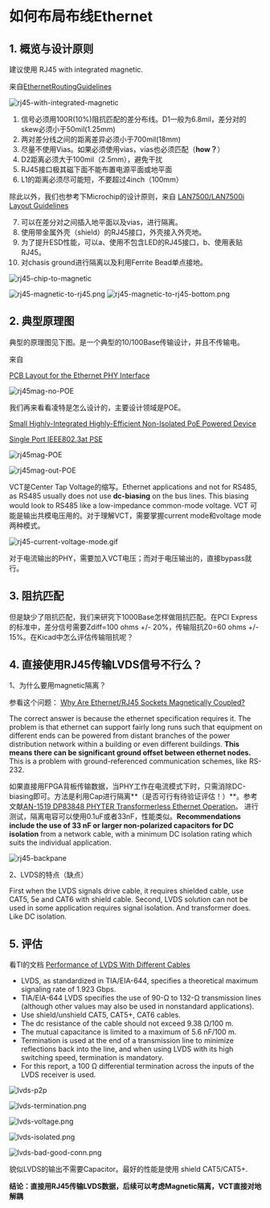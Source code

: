 # 如何布局布线Ethernet

## 1. 概览与设计原则

建议使用 RJ45 with integrated magnetic.

来自[EthernetRoutingGuidelines](http://hands.com/~lkcl/eoma/kde_tablet/EthernetRoutingGuidelines.pdf)

![rj45-with-integrated-magnetic](./figs/rj45-with-integrated-magnetic.png)

  1. 信号必须用100R(10%)阻抗匹配的差分布线。D1一般为6.8mil，差分对的skew必须小于50mil(1.25mm)
  2. 两对差分线之间的距离差异必须小于700mil(18mm)
  3. 尽量不使用Vias。如果必须使用vias，vias也必须匹配（**how？**）
  4. D2距离必须大于100mil（2.5mm），避免干扰
  5. RJ45接口极其磁下面不能布置电源平面或地平面
  6. L1的距离必须尽可能短，不要超过4inch（100mm）

除此以外，我们也参考下Microchip的设计原则，来自 [LAN7500/LAN7500i Layout Guidelines](http://ww1.microchip.com/downloads/en/AppNotes/en562767.pdf)

  7. 可以在差分对之间插入地平面以及vias，进行隔离。
  8. 使用带金属外壳（shield）的RJ45接口，外壳接入外壳地。
  9. 为了提升ESD性能，可以a、使用不包含LED的RJ45接口，b、使用表贴RJ45。
  10. 对chasis ground进行隔离以及利用Ferrite Bead单点接地。

![rj45-chip-to-magnetic](./figs/rj45-chip-to-magnetic.png)

![rj45-magnetic-to-rj45.png](./figs/rj45-magnetic-to-rj45.png)
![rj45-magnetic-to-rj45-bottom.png](./figs/rj45-magnetic-to-rj45-bottom.png)

## 2. 典型原理图

典型的原理图见下图。是一个典型的10/100Base传输设计，并且不传输电。

来自

[PCB Layout for the Ethernet PHY Interface](http://ftp1.digi.com/support/documentation/022-0137_F.pdf)

![rj45mag-no-POE](./figs/rj45mag-no-POE.png)

我们再来看看凌特是怎么设计的，主要设计领域是POE。

[Small Highly-Integrated Highly-Efficient Non-Isolated PoE Powered Device](http://cds.linear.com/docs/en/demo-board-manual/DC2125AF.PDF)

[Single Port IEEE802.3at PSE](http://cds.linear.com/docs/en/demo-board-manual/DC1567BFA.PDF)

![rj45mag-POE](./figs/rj45mag-POE.png)

![rj45mag-out-POE](./figs/rj45mag-out-POE.png)

VCT是Center Tap Voltage的缩写。Ethernet applications and not for RS485, as RS485 usually does not use **dc-biasing** on the bus lines. This biasing would look to RS485 like a low-impedance common-mode voltage. VCT 可能是输出共模电压用的。对于理解VCT，需要掌握current mode和voltage mode两种模式。

![rj45-current-voltage-mode.gif](./figs/rj45-current-voltage-mode.gif)

对于电流输出的PHY，需要加入VCT电压；而对于电压输出的，直接bypass就行。

## 3. 阻抗匹配

但是缺少了阻抗匹配，我们来研究下1000Base怎样做阻抗匹配。在PCI Express的标准中，差分信号需要Zdiff=100 ohms +/- 20%，传输阻抗Z0=60 ohms +/- 15%。在Kicad中怎么评估传输阻抗呢？

## 4. 直接使用RJ45传输LVDS信号不行么？

1、为什么要用magnetic隔离？

参看这个问题：
[Why Are Ethernet/RJ45 Sockets Magnetically Coupled?](http://electronics.stackexchange.com/questions/27756/why-are-ethernet-rj45-sockets-magnetically-coupled)

The correct answer is because the ethernet specification requires it. The problem is that ethernet can support fairly long runs such that equipment on different ends can be powered from distant branches of the power distribution network within a building or even different buildings. **This means there can be significant ground offset between ethernet nodes.** This is a problem with ground-referenced communication schemes, like RS-232.

如果直接用FPGA背板传输数据，当PHY工作在电流模式下时，只需消除DC-biasing即可。方法是利用Cap进行隔离**（是否可行有待验证评估！）**。参考文献[AN-1519 DP83848 PHYTER Transformerless Ethernet Operation](http://www.ti.com/lit/an/snla088a/snla088a.pdf)。
进行测试，隔离电容可以使用0.1uF或者33nF，性能类似。**Recommendations include the use of 33 nF or larger non-polarized capacitors for DC isolation** from a network cable, with a minimum DC isolation rating which suits the individual application.

![rj45-backpane](./figs/rj45-backpane.png)

2、LVDS的特点（缺点）

First when the LVDS signals drive cable, it requires shielded cable, use CAT5, 5e and CAT6 with shield cable. Second, LVDS solution can not be used in some application requires signal isolation. And transformer does. Like DC isolation.

## 5. 评估

看TI的文档
[Performance of LVDS With Different Cables](http://www.ti.com/lit/an/slyt163/slyt163.pdf)

  - LVDS, as standardized in TIA/EIA-644, specifies a theoretical maximum signaling rate of 1.923 Gbps.
  - TIA/EIA-644 LVDS specifies the use of 90-Ω to 132-Ω transmission lines (although other values may also be used in nonstandard applications).
  - Use shield/unshield CAT5, CAT5+, CAT6 cables.
  - The dc resistance of the cable should not exceed 9.38 Ω/100 m.
  - The mutual capacitance is limited to a maximum of 5.6 nF/100 m.
  - Termination is used at the end of a transmission line to minimize reflections back into the line, and when using LVDS with its high switching speed, termination is mandatory.
  - For this report, a 100 Ω differential termination across the inputs of the LVDS receiver is used.

![lvds-p2p](./figs/lvds-p2p.png)

![lvds-termination.png](./figs/lvds-termination.png)

![lvds-voltage.png](./figs/lvds-voltage.png)

![lvds-isolated.png](./figs/lvds-isolated.png)

![lvds-bad-good-conn.png](./figs/lvds-bad-good-conn.png)

貌似LVDS的输出不需要Capacitor。最好的性能是使用 shield CAT5/CAT5+.

**结论：直接用RJ45传输LVDS数据，后续可以考虑Magnetic隔离，VCT直接对地解耦**
